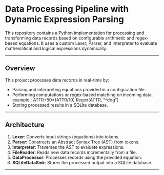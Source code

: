 # Data Processing Pipeline with Dynamic Expression Parsing

This repository contains a Python implementation for processing and transforming data records based on configurable arithmetic and regex-based equations. It uses a custom Lexer, Parser, and Interpreter to evaluate mathematical and logical expressions dynamically.

---

## Overview

This project processes data records in real-time by:
- Parsing and interpreting equations provided in a configuration file.
- Performing computations or regex-based matching on incoming data.
  example :
  ATTR+50*(ATTR/10)
  Regex(ATTR, "^dog")
- Storing processed results in a SQLite database.

---

## Architecture

1. **Lexer**: Converts input strings (equations) into tokens.
2. **Parser**: Constructs an Abstract Syntax Tree (AST) from tokens.
3. **Interpreter**: Traverses the AST to evaluate expressions.
4. **FileReader**: Reads new data records incrementally from a file.
5. **DataProcessor**: Processes records using the provided equation.
6. **SQLiteDataSink**: Stores the processed output into a SQLite database.

---
